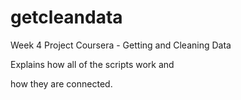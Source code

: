 # getcleandata
Week 4 Project Coursera - Getting and Cleaning Data

Explains how all of the scripts work and 

how they are connected.
